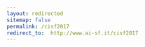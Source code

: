 ```yaml
---
layout: redirected
sitemap: false
permalink: /cisf2017
redirect_to:  http://www.ai-sf.it/cisf2017
---
```

